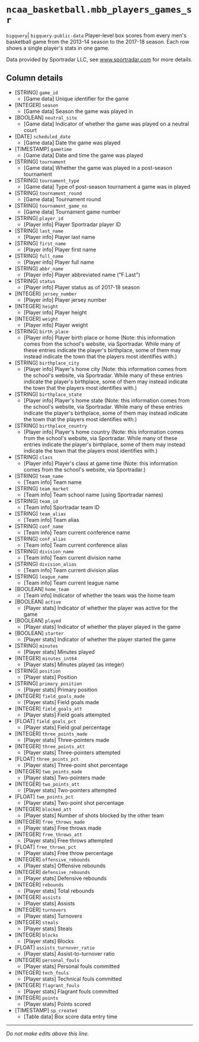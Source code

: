 # `ncaa_basketball.mbb_players_games_sr`
`bigquery`| `bigquery-public-data`
Player-level box scores from every men's basketball game from the 2013-14 season to the 2017-18 season. Each row shows a single player's stats in one game.

Data provided by Sportradar LLC, see www.sportradar.com for more details.

## Column details
* [STRING]    `game_id`
  - [Game data] Unique identifier for the game
* [INTEGER]   `season`
  - [Game data] Season the game was played in
* [BOOLEAN]   `neutral_site`
  - [Game data] Indicator of whether the game was played on a neutral court
* [DATE]      `scheduled_date`
  - [Game data] Date the game was played
* [TIMESTAMP] `gametime`
  - [Game data] Date and time the game was played
* [STRING]    `tournament`
  - [Game data] Whether the game was played in a post-season tournament
* [STRING]    `tournament_type`
  - [Game data] Type of post-season tournament a game was in played
* [STRING]    `tournament_round`
  - [Game data] Tournament round
* [STRING]    `tournament_game_no`
  - [Game data] Tournament game number
* [STRING]    `player_id`
  - [Player info] Player Sportradar player ID
* [STRING]    `last_name`
  - [Player info] Player last name
* [STRING]    `first_name`
  - [Player info] Player first name
* [STRING]    `full_name`
  - [Player info] Player full name
* [STRING]    `abbr_name`
  - [Player info] Player abbreviated name ("F.Last")
* [STRING]    `status`
  - [Player info] Player status as of 2017-18 season
* [INTEGER]   `jersey_number`
  - [Player info] Player jersey number
* [INTEGER]   `height`
  - [Player info] Player height
* [INTEGER]   `weight`
  - [Player info] Player weight
* [STRING]    `birth_place`
  - [Player info] Player birth place or home (Note: this information comes from the school's website, via Sportradar. While many of these entries indicate the player's birthplace, some of them may instead indicate the town that the players most identifies with.)
* [STRING]    `birthplace_city`
  - [Player info] Player's home city (Note: this information comes from the school's website, via Sportradar. While many of these entries indicate the player's birthplace, some of them may instead indicate the town that the players most identifies with.)
* [STRING]    `birthplace_state`
  - [Player info] Player's home state (Note: this information comes from the school's website, via Sportradar. While many of these entries indicate the player's birthplace, some of them may instead indicate the town that the players most identifies with.)
* [STRING]    `birthplace_country`
  - [Player info] Player's home country (Note: this information comes from the school's website, via Sportradar. While many of these entries indicate the player's birthplace, some of them may instead indicate the town that the players most identifies with.)
* [STRING]    `class`
  - [Player info] Player's class at game time (Note: this information comes from the school's website, via Sportradar.)
* [STRING]    `team_name`
  - [Team info] Team name
* [STRING]    `team_market`
  - [Team info] Team school name (using Sportradar names)
* [STRING]    `team_id`
  - [Team info] Sportradar team ID
* [STRING]    `team_alias`
  - [Team info] Team alias
* [STRING]    `conf_name`
  - [Team info] Team current conference name
* [STRING]    `conf_alias`
  - [Team info] Team current conference alias
* [STRING]    `division_name`
  - [Team info] Team current division name
* [STRING]    `division_alias`
  - [Team info] Team current division alias
* [STRING]    `league_name`
  - [Team info] Team current league name
* [BOOLEAN]   `home_team`
  - [Team info] Indicator of whether the team was the home team
* [BOOLEAN]   `active`
  - [Player stats] Indicator of whether the player was active for the game
* [BOOLEAN]   `played`
  - [Player stats] Indicator of whether the player played in the game
* [BOOLEAN]   `starter`
  - [Player stats] Indicator of whether the player started the game
* [STRING]    `minutes`
  - [Player stats] Minutes played
* [INTEGER]   `minutes_int64`
  - [Player stats] Minutes played (as integer)
* [STRING]    `position`
  - [Player stats] Position
* [STRING]    `primary_position`
  - [Player stats] Primary position
* [INTEGER]   `field_goals_made`
  - [Player stats] Field goals made
* [INTEGER]   `field_goals_att`
  - [Player stats] Field goals attempted
* [FLOAT]     `field_goals_pct`
  - [Player stats] Field goal percentage
* [INTEGER]   `three_points_made`
  - [Player stats] Three-pointers made
* [INTEGER]   `three_points_att`
  - [Player stats] Three-pointers attempted
* [FLOAT]     `three_points_pct`
  - [Player stats] Three-point shot percentage
* [INTEGER]   `two_points_made`
  - [Player stats] Two-pointers made
* [INTEGER]   `two_points_att`
  - [Player stats] Two-pointers attempted
* [FLOAT]     `two_points_pct`
  - [Player stats] Two-point shot percentage
* [INTEGER]   `blocked_att`
  - [Player stats] Number of shots blocked by the other team
* [INTEGER]   `free_throws_made`
  - [Player stats] Free throws made
* [INTEGER]   `free_throws_att`
  - [Player stats] Free throws attempted
* [FLOAT]     `free_throws_pct`
  - [Player stats] Free throw percentage
* [INTEGER]   `offensive_rebounds`
  - [Player stats] Offensive rebounds
* [INTEGER]   `defensive_rebounds`
  - [Player stats] Defensive rebounds
* [INTEGER]   `rebounds`
  - [Player stats] Total rebounds
* [INTEGER]   `assists`
  - [Player stats] Assists
* [INTEGER]   `turnovers`
  - [Player stats] Turnovers
* [INTEGER]   `steals`
  - [Player stats] Steals
* [INTEGER]   `blocks`
  - [Player stats] Blocks
* [FLOAT]     `assists_turnover_ratio`
  - [Player stats] Assist-to-turnover ratio
* [INTEGER]   `personal_fouls`
  - [Player stats] Personal fouls committed
* [INTEGER]   `tech_fouls`
  - [Player stats] Technical fouls committed
* [INTEGER]   `flagrant_fouls`
  - [Player stats] Flagrant fouls committed
* [INTEGER]   `points`
  - [Player stats] Points scored
* [TIMESTAMP] `sp_created`
  - [Table data] Box score data entry time

-------------------------------------------------------------------------------
*Do not make edits above this line.*
